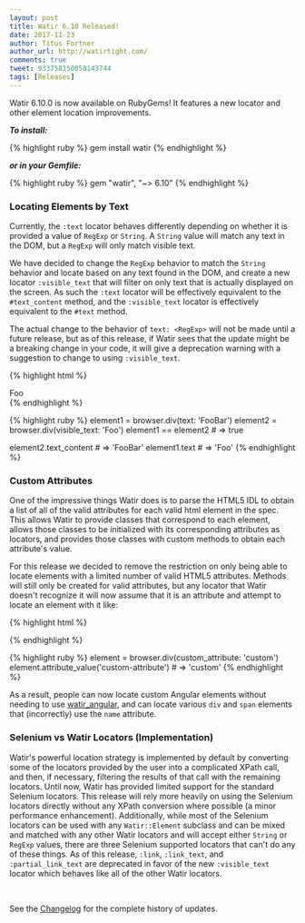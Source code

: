 ```yaml
---
layout: post
title: Watir 6.10 Released!
date: 2017-11-23
author: Titus Fortner
author_url: http://watirtight.com/
comments: true
tweet: 933758150058143744
tags: [Releases]
---
```


Watir 6.10.0 is now available on RubyGems! It features a new locator and other element location improvements.
<!--more-->

***To install:***

{% highlight ruby %}
gem install watir
{% endhighlight %}

***or in your Gemfile:*** 

{% highlight ruby %}
gem "watir", "~> 6.10"
{% endhighlight %}
<br/>


### Locating Elements by Text

Currently, the `:text` locator behaves differently depending on whether it is provided a value of `RegExp`
or `String`. A `String` value will match any text in the DOM, but a `RegExp` will only match
visible text.

We have decided to change the `RegExp` behavior to match the `String` behavior and locate
based on any text found in the DOM, and create a new locator `:visible_text` that will filter
on only text that is actually displayed on the screen. As such the `:text` locator will be effectively 
equivalent to the `#text_content` method, and the `:visible_text` locator is effectively equivalent 
to the `#text` method.

The actual change to the behavior of `text: <RegExp>` will not be made until a future release, 
but as of this release, if Watir sees that the update might be a breaking change in your code, 
it will give a deprecation warning with a suggestion to change to using `:visible_text`.

{% highlight html %}
<div>Foo<span style="display:none;">Bar</span></div>
{% endhighlight %}

{% highlight ruby %}
element1 = browser.div(text: 'FooBar')
element2 = browser.div(visible_text: 'Foo')
element1 == element2 # => true

element2.text_content # => 'FooBar'
element1.text # => 'Foo'
{% endhighlight %}
<br/>

### Custom Attributes

One of the impressive things Watir does is to parse the HTML5 IDL to obtain a list of all of the
valid attributes for each valid html element in the spec. This allows Watir to provide classes that
correspond to each element, allows those 
classes to be initialized with its corresponding attributes as locators, and provides those classes with
custom methods to obtain each attribute's value. 

For this release we decided to remove the restriction on only being able to locate elements with
a limited number of valid HTML5 attributes. Methods will still only be created for valid attributes, but any
locator that Watir doesn't recognize it will now assume that it is an attribute and attempt to locate an
element with it like:

{% highlight html %}
<div custom-attribute="custom"></div>
{% endhighlight %}


{% highlight ruby %}
element = browser.div(custom_attribute: 'custom')
element.attribute_value('custom-attribute') # => 'custom' 
{% endhighlight %}
<br/>

As a result, people can now locate custom Angular elements without needing to use 
[watir_angular](https://github.com/titusfortner/watir_angular/), and can locate various `div` and `span`
elements that (incorrectly) use the `name` attribute.

### Selenium vs Watir Locators (Implementation)

Watir's powerful location strategy is implemented by default by converting some of the locators 
provided by the user into a complicated XPath call, and then, if necessary, filtering the results of that call
with the remaining locators. Until now, Watir has provided limited support for the 
standard Selenium locators. This release will rely more heavily on using the Selenium locators 
directly without any XPath conversion where possible (a minor performance enhancement). 
Additionally, while most of the Selenium locators can be used with any `Watir::Element` subclass and
can be mixed and matched with any other Watir locators and will accept either `String` or `RegExp` values, 
there are three Selenium supported locators that can't do any of these things. As of this release,
 `:link`, `:link_text`, and `:partial_link_text` are deprecated in favor of the new `:visible_text` 
locator which behaves like all of the other Watir locators.

<br />

See the [Changelog](https://github.com/watir/watir/blob/master/CHANGES.md) 
for the complete history of updates.
